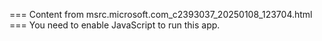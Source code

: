 === Content from msrc.microsoft.com_c2393037_20250108_123704.html ===
You need to enable JavaScript to run this app.
